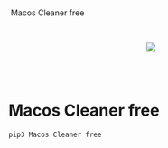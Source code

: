 <h1></h1>
<p>
<p>&nbsp;Macos Cleaner free</p><p><br /></p><div class="separator" style="clear: both; text-align: center;"><a href="https://payhip.com/b/xuhP4" rel="nofollow" style="margin-left: 1em; margin-right: 1em;" target="_blank"><img border="0" data-original-height="66" data-original-width="342" src="https://blogger.googleusercontent.com/img/b/R29vZ2xl/AVvXsEjjdMQm7XtfdsZdASxCNm8nPqcd9mCZbd5z5TfKqgzZByqSVT8RwPvAR7K6V17tfgV_UaJf5F6pGrJp-GV3kW6ArIpF5I-X0_wTmbWDmN0HZfYL3MVWqfzV3iwZ71wU8-JltC8K-cbd7eNZhVcFi4zUL9fS9DHaaI09CBgLcKmzL5MKFVxR4HFcyUw5aQ/s16000/button_download-now.png" /></a></div><br /><p><br /></p>

# Macos Cleaner free
```bash
pip3 Macos Cleaner free